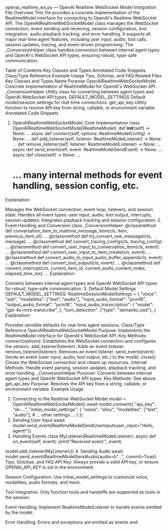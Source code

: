 openai_realtime_ws.py — OpenAI Realtime WebSocket Model Integration
File Overview
This file provides a concrete implementation of the RealtimeModel interface for connecting to OpenAI's Realtime WebSocket API. The OpenAIRealtimeWebSocketModel class manages the WebSocket connection, event sending and receiving, session configuration, tool integration, audio playback tracking, and error handling. It supports all major real-time agent features, including user input, audio, tool calls, session updates, tracing, and event-driven programming. The _ConversionHelper class handles conversion between internal agent types and OpenAI's WebSocket API types, ensuring robust, type-safe communication.

Table of Contents
Key Classes and Types
Annotated Code Snippets
Class/Type Reference
Example Usage
Tips, Gotchas, and FAQ
Related Files
Key Classes and Types
Name	Purpose
OpenAIRealtimeWebSocketModel	Concrete implementation of RealtimeModel for OpenAI's WebSocket API.
_ConversionHelper	Utility class for converting between agent types and OpenAI WebSocket API types.
DEFAULT_MODEL_SETTINGS	Default model/session settings for real-time connections.
get_api_key	Utility function to resolve API key from string, callable, or environment variable.
Annotated Code Snippets
1. OpenAIRealtimeWebSocketModel: Core Implementation
class OpenAIRealtimeWebSocketModel(RealtimeModel):
    def __init__(self) -> None:
        ...
    async def connect(self, options: RealtimeModelConfig) -> None:
        ...
    def add_listener(self, listener: RealtimeModelListener) -> None:
        ...
    def remove_listener(self, listener: RealtimeModelListener) -> None:
        ...
    async def send_event(self, event: RealtimeModelSendEvent) -> None:
        ...
    async def close(self) -> None:
        ...
    # ... many internal methods for event handling, session config, etc.
Explanation:

Manages the WebSocket connection, event loop, listeners, and session state.
Handles all event types: user input, audio, tool output, interrupts, session updates.
Integrates playback tracking and session configuration.
2. Event Handling and Conversion
class _ConversionHelper:
    @classmethod
    def conversation_item_to_realtime_message_item(cls, item, previous_item_id): ...
    @classmethod
    def try_convert_raw_message(cls, message): ...
    @classmethod
    def convert_tracing_config(cls, tracing_config): ...
    @classmethod
    def convert_user_input_to_conversation_item(cls, event): ...
    @classmethod
    def convert_user_input_to_item_create(cls, event): ...
    @classmethod
    def convert_audio_to_input_audio_buffer_append(cls, event): ...
    @classmethod
    def convert_tool_output(cls, event): ...
    @classmethod
    def convert_interrupt(cls, current_item_id, current_audio_content_index, elapsed_time_ms): ...
Explanation:

Converts between internal agent types and OpenAI WebSocket API types for robust, type-safe communication.
3. Default Model Settings
DEFAULT_MODEL_SETTINGS: RealtimeSessionModelSettings = {
    "voice": "ash",
    "modalities": ["text", "audio"],
    "input_audio_format": "pcm16",
    "output_audio_format": "pcm16",
    "input_audio_transcription": {
        "model": "gpt-4o-mini-transcribe",
    },
    "turn_detection": {"type": "semantic_vad"},
}
Explanation:

Provides sensible defaults for real-time agent sessions.
Class/Type Reference
OpenAIRealtimeWebSocketModel
Purpose: Implements the RealtimeModel interface for OpenAI's WebSocket API.
Key Methods:
connect(options): Establishes the WebSocket connection and configures the session.
add_listener(listener): Adds an event listener.
remove_listener(listener): Removes an event listener.
send_event(event): Sends an event (user input, audio, tool output, etc.) to the model.
close(): Closes the WebSocket connection and cleans up resources.
Internal Methods: Handle event parsing, session updates, playback tracking, and error handling.
_ConversionHelper
Purpose: Converts between internal agent types and OpenAI WebSocket API types.
Key Methods: See above.
get_api_key
Purpose: Resolves the API key from a string, callable, or environment variable.
Example Usage
1. Connecting to the Realtime WebSocket Model
model = OpenAIRealtimeWebSocketModel()
await model.connect({
    "api_key": "sk-...",
    "initial_model_settings": {
        "voice": "alloy",
        "modalities": ["text", "audio"],
        # ... other settings ...
    }
})
2. Sending User Input
await model.send_event(RealtimeModelSendUserInput(user_input="Hello, agent!"))
3. Handling Events
class MyListener(RealtimeModelListener):
    async def on_event(self, event):
        print("Received event:", event)

model.add_listener(MyListener())
4. Sending Audio
await model.send_event(RealtimeModelSendAudio(audio=b"...", commit=True))
Tips, Gotchas, and FAQ
API Key:
Always provide a valid API key, or ensure OPENAI_API_KEY is set in the environment.

Session Configuration:
Use initial_model_settings to customize voice, modalities, audio formats, and more.

Tool Integration:
Only function tools and handoffs are supported as tools in the session.

Event Handling:
Implement RealtimeModelListener to handle events emitted by the model.

Error Handling:
Errors and exceptions are emitted as events and